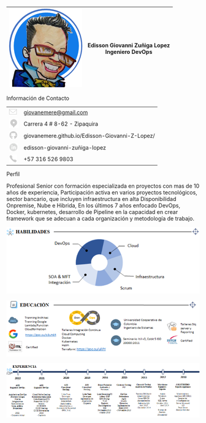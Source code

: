 | ![1664245139263](image/README/1664245139263.png) | Edisson Giovanni Zuñiga Lopez<br />Ingeniero DevOps |
| ---------------------------------------------- | ---------------------------------------------------- |

Información de Contacto

|                                                |                                                 |
| ---------------------------------------------- | ----------------------------------------------- |
| ![1664250164543](image/README/1664250164543.png) | giovanemere@gmail.com                           |
| ![1664250169838](image/README/1664250169838.png) | Carrera 4 # 8-62 - Zipaquira                    |
| ![1664250180878](image/README/1664250180878.png) | giovanemere.github.io/Edisson-Giovanni-Z-Lopez/ |
| ![1664250186800](image/README/1664250186800.png) | edisson-giovanni-zuñiga-lopez                  |
| ![1664250190937](image/README/1664250190937.png) | +57 316 526 9803                                |

Perfil

Profesional Senior con formación especializada en proyectos con mas de 10 años de
experiencia, Participación activa en varios proyectos tecnológicos, sector
bancario, que incluyen infraestructura en alta Disponibilidad Onpremise,
Nube e Hibrida, En los últimos 7 años enfocado DevOps, Docker, kubernetes,
desarrollo de Pipeline en la capacidad en crear framework
que se adecuan a cada organización y metodología de trabajo.

![1664250249412](image/README/1664250249412.png)

![1664250258928](image/README/1664250258928.png)

![1664250275709](image/README/1664250275709.png)
